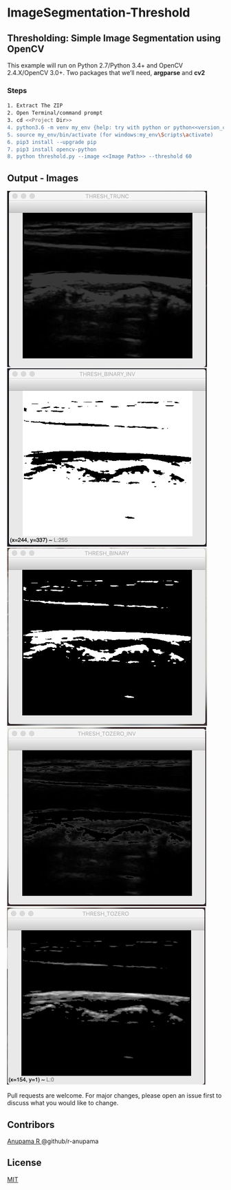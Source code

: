 # ImageSegmentation-Threshold
## Thresholding: Simple Image Segmentation using OpenCV
This example will run on Python 2.7/Python 3.4+ and OpenCV 2.4.X/OpenCV 3.0+.
Two packages that we’ll need, ****argparse****  and ****cv2****

### Steps
```bash
1. Extract The ZIP
2. Open Terminal/command prompt
3. cd <<Project Dir>>
4. python3.6 -m venv my_env {help: try with python or python<<version_code>>}
5. source my_env/bin/activate (for windows:my_env\Scripts\activate) 
6. pip3 install --upgrade pip
7. pip3 install opencv-python
8. python threshold.py --image <<Image Path>> --threshold 60
```
## Output - Images
![Alt text](out/output1.png?raw=true "THRESH TRUNC")
![Alt text](out/output2.png?raw=true "THRESH TRUNC")
![Alt text](out/output3.png?raw=true "THRESH TRUNC")
![Alt text](out/output4.png?raw=true "THRESH TRUNC")
![Alt text](out/output5.png?raw=true "THRESH TRUNC")

Pull requests are welcome. For major changes, please open an issue first to discuss what you would like to change.

## Contribors
[ Anupama R ](https://github.com/r-anupama) 
@github/r-anupama

## License
[MIT](https://choosealicense.com/licenses/mit/)
